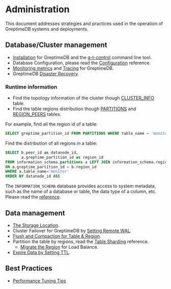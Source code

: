 # Administration

This document addresses strategies and practices used in the operation of GreptimeDB systems and deployments.

## Database/Cluster management

* [Installation](/getting-started/installation/overview.md) for GreptimeDB and the [g-t-control](/reference/gtctl.md) command line tool.
* Database Configuration, please read the [Configuration](/user-guide/deployments/configuration.md) reference.
* [Monitoring metrics](/user-guide/operations/monitoring/export-metrics.md) and [Tracing](/user-guide/operations/monitoring/tracing.md) for GreptimeDB.
* GreptimeDB [Disaster Recovery](/user-guide/operations/disaster-recovery/overview.md).

### Runtime information

* Find the topology information of the cluster though [CLUSTER_INFO](/reference/sql/information-schema/cluster-info.md) table.
* Find the table regions distribution though [PARTITIONS](/reference/sql/information-schema/partitions.md) and [REGION_PEERS](/reference/sql/information-schema/region-peers.md) tables.

For example, find all the region id of a table:

```sql
SELECT greptime_partition_id FROM PARTITIONS WHERE table_name = 'monitor'
```

Find the distribution of all regions in a table:

```sql
SELECT b.peer_id as datanode_id,
       a.greptime_partition_id as region_id
FROM information_schema.partitions a LEFT JOIN information_schema.region_peers b
ON a.greptime_partition_id = b.region_id
WHERE a.table_name='monitor'
ORDER BY datanode_id ASC
```

The `INFORMATION_SCHEMA` database provides access to system metadata, such as the name of a database or table, the data type of a column, etc. Please read the [reference](/reference/sql/information-schema/overview.md).

## Data management

* [The Storage Location](/user-guide/concepts/storage-location.md).
* Cluster Failover for GreptimeDB by [Setting Remote WAL](./remote-wal/quick-start.md).
* [Flush and Compaction for Table & Region](/reference/sql/admin.md#admin-functions).
* Partition the table by regions, read the [Table Sharding](/contributor-guide/frontend/table-sharding.md) reference.
  * [Migrate the Region](./region-migration.md) for Load Balance.
* [Expire Data by Setting TTL](/user-guide/concepts/features-that-you-concern.md#can-i-set-ttl-or-retention-policy-for-different-tables-or-measurements).

## Best Practices

* [Performance Tuning Tips](/user-guide/operations/performance-tuning-tips.md)